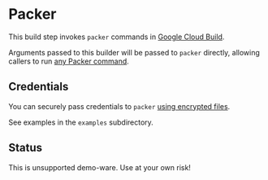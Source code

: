 # Packer

This build step invokes `packer` commands in
[Google Cloud Build](https://cloud.google.com/cloud-build).

Arguments passed to this builder will be passed to `packer` directly, allowing
callers to run
[any Packer command](https://www.packer.io/docs/commands/index.html).

## Credentials

You can securely pass credentials to `packer`
[using encrypted files](https://cloud.google.com/cloud-build/docs/tutorials/using-encrypted-files).

See examples in the `examples` subdirectory.

## Status

This is unsupported demo-ware. Use at your own risk!
